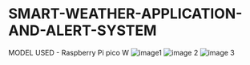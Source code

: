 # SMART-WEATHER-APPLICATION-AND-ALERT-SYSTEM

MODEL USED - Raspberry Pi pico W
![image1]("C:\Users\souna\Downloads\Screenshot_20-8-2024_154342_thingspeak.com.jpeg")
![image 2]("C:\Users\souna\Downloads\Screenshot_20-8-2024_15434_thingspeak.com.jpeg")
![image 3]("C:\Users\souna\Downloads\Screenshot_20-8-2024_154141_thingspeak.com.jpeg")
